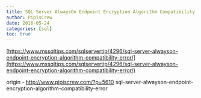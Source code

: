 ```yaml
---
title: SQL Server AlwaysOn Endpoint Encryption Algorithm Compatibility Error
author: PipisCrew
date: 2016-05-24
categories: [sql]
toc: true
---
```


[https://www.mssqltips.com/sqlservertip/4296/sql-server-alwayson-endpoint-encryption-algorithm-compatibility-error/](https://www.mssqltips.com/sqlservertip/4296/sql-server-alwayson-endpoint-encryption-algorithm-compatibility-error/)

origin - http://www.pipiscrew.com/?p=5610 sql-server-alwayson-endpoint-encryption-algorithm-compatibility-error